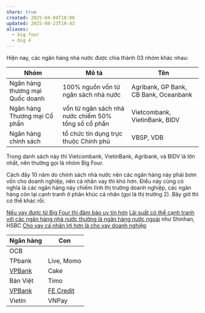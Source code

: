 ```yaml
---
share: true
created: 2025-04-04T18:08
updated: 2025-08-23T19:43
aliases:
  - big four
  - big 4
---
```

Hiện nay, các ngân hàng nhà nước được chia thành 03 nhóm khác nhau:

| Nhóm                            | Mô tả                                               | Tên                                   |
| ------------------------------- | --------------------------------------------------- | ------------------------------------- |
| Ngân hàng thương mại Quốc doanh | 100% nguồn vốn từ ngân sách nhà nước                | Agribank, GP Bank, CB Bank, Oceanbank |
| Ngân hàng Thương mại Cổ phần    | vốn từ ngân sách nhà nước chiếm 50% tổng số cổ phần | Vietcombank, VietinBank, BIDV         |
| Ngân hàng chính sách            | tổ chức tín dụng trực thuộc Chính phủ               | VBSP, VDB                             |

Trong danh sách này thì Vietcombank, VietinBank, Agribank, và BIDV là lớn nhất, nên thường gọi là nhóm Big Four.

Cách đây 10 năm do chính sách nhà nước nên các ngân hàng này phải bơm vốn cho doanh nghiệp, nên cá nhân vay thì khó hơn. Điều này cũng có nghĩa là các ngân hàng này chiếm lĩnh thị trường doanh nghiệp, các ngân hàng còn lại cạnh tranh ở phân khúc cá nhân (gọi là thị trường 2). Bây giờ thì có thể khác rồi.

[Nếu vay được từ Big Four thì đảm bảo uy tín hơn](./N%E1%BA%BFu%20vay%20%C4%91%C6%B0%E1%BB%A3c%20t%E1%BB%AB%20Big%20Four%20th%C3%AC%20%C4%91%E1%BA%A3m%20b%E1%BA%A3o%20uy%20t%C3%ADn%20h%C6%A1n.md)
[Lãi suất có thể cạnh tranh với các ngân hàng nhà nước thường là ngân hàng nước ngoài](./L%C3%A3i%20su%E1%BA%A5t%20c%C3%B3%20th%E1%BB%83%20c%E1%BA%A1nh%20tranh%20v%E1%BB%9Bi%20c%C3%A1c%20ng%C3%A2n%20h%C3%A0ng%20nh%C3%A0%20n%C6%B0%E1%BB%9Bc%20th%C6%B0%E1%BB%9Dng%20l%C3%A0%20ng%C3%A2n%20h%C3%A0ng%20n%C6%B0%E1%BB%9Bc%20ngo%C3%A0i.md) như Shinhan, HSBC
[Cho vay cá nhân lợi hơn là cho vay doanh nghiệp](../../../../../%E2%9A%A1Hi%E1%BB%83u%20bi%E1%BA%BFt%20s%C3%A2u/T%E1%BB%95%20ch%E1%BB%A9c%20t%C3%A0i%20ch%C3%ADnh/T%E1%BB%95%20ch%E1%BB%A9c%20t%C3%ADn%20d%E1%BB%A5ng/Ng%C3%A2n%20h%C3%A0ng,%20%C4%91i%E1%BB%83m%20t%C3%ADn%20d%E1%BB%A5ng/Cho%20vay%20c%C3%A1%20nh%C3%A2n%20l%E1%BB%A3i%20h%C6%A1n%20l%C3%A0%20cho%20vay%20doanh%20nghi%E1%BB%87p.md)

| Ngân hàng  | Con                                                                                                                                                              |
| ---------- | ---------------------------------------------------------------------------------------------------------------------------------------------------------------- |
| OCB        |                                                                                                                                                                  |
| TPbank     | Live, Momo                                                                                                                                                       |
| [VPBank](../../../../T%C3%A0i%20nguy%C3%AAn%20ch%E1%BA%A1y%20%E1%BA%A3o/Ng%C3%A2n%20h%C3%A0ng/VPBank.md) | Cake                                                                                                                                                             |
| Bản Việt   | Timo                                                                                                                                                             |
| [VPBank](../../../../T%C3%A0i%20nguy%C3%AAn%20ch%E1%BA%A1y%20%E1%BA%A3o/Ng%C3%A2n%20h%C3%A0ng/VPBank.md) | [FE Credit](../T%E1%BB%95%20ch%E1%BB%A9c%20t%C3%ADn%20d%E1%BB%A5ng%20phi%20ng%C3%A2n%20h%C3%A0ng/C%C3%B4ng%20ty%20t%C3%A0i%20ch%C3%ADnh%20ti%C3%AAu%20d%C3%B9ng/FE%20Credit/index.md) |
| Vietin     | VNPay                                                                                                                                                           |
